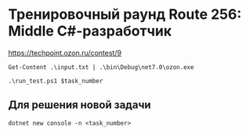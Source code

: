 # Тренировочный раунд Route 256: Middle С#-разработчик
https://techpoint.ozon.ru/contest/9

```
Get-Content .\input.txt | .\bin\Debug\net7.0\ozon.exe
```

```
.\run_test.ps1 $task_number
```

## Для решения новой задачи
```
dotnet new console -n <task_number>
```